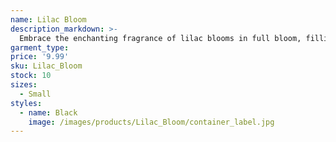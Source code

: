 ```yaml
---
name: Lilac Bloom
description_markdown: >-
  Embrace the enchanting fragrance of lilac blooms in full bloom, filling the air with their heady and intoxicating perfume.
garment_type:
price: '9.99'
sku: Lilac_Bloom
stock: 10
sizes:
  - Small
styles:
  - name: Black
    image: /images/products/Lilac_Bloom/container_label.jpg
---
```

